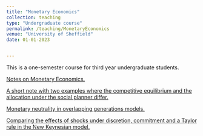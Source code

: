 ```yaml
---
title: "Monetary Economics"
collection: teaching
type: "Undergraduate course"
permalink: /teaching/MonetaryEconomics
venue: "University of Sheffield"
date: 01-01-2023


---
```


This is a one-semester course for third year undergraduate students. 

<a href="https://github.com/jPaez-Farrell/jPaez-Farrell.github.io/blob/master/files/ecn324_content/Monetary_Economics_Notes.pdf" type="application/pdf" target="_blank">Notes on Monetary Economics.</a>

<a href="https://github.com/jPaez-Farrell/jPaez-Farrell.github.io/blob/master/files/ecn324_content/Competitive_equilibrium_vs_social_ planner.pdf" type="application/pdf" type="application/pdf" target="_blank">A short note with two examples where the competitive equilibrium and the allocation under the social planner differ.</a>

<a href="https://github.com/jPaez-Farrell/jPaez-Farrell.github.io/blob/master/files/ecn324_content/Monetary_neutrality_in_OLG_models.pdf" type="application/pdf" type="application/pdf" target="_blank">Monetary neutrality in overlapping generations models.</a>

<a href="https://github.com/jPaez-Farrell/jPaez-Farrell.github.io/blob/master/files/ecn324_content/comparing_policies_NK.pdf" type="application/pdf" type="application/pdf" target="_blank">Comparing the effects of shocks under discretion, commitment and a Taylor rule in the New Keynesian model.</a>
